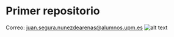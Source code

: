# Primer repositorio
Correo: juan.segura.nunezdearenas@alumnos.upm.es
![alt text](https://github.com/JuanSeguraUPM/PrimerRepo/Dog.jpeg "Logo Title Text 1")